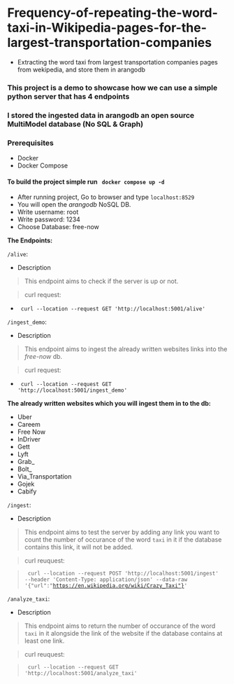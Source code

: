 # Frequency-of-repeating-the-word-taxi-in-Wikipedia-pages-for-the-largest-transportation-companies
- Extracting the word taxi from largest transportation companies pages from wekipedia, and store them in arangodb 


### This project is a demo to showcase how we can use a simple python server that has 4 endpoints

### I stored the ingested data in arangodb an open source MultiModel database (No SQL & Graph)

### Prerequisites
- Docker
- Docker Compose


#### To build the project simple run <code> docker compose up -d </code>

- After running project, Go to browser and type `localhost:8529`
- You will open the *arangodb* NoSQL DB.
- Write username: root
- Write password: 1234
- Choose Database: free-now


**The Endpoints:**

`/alive`:

- Description
> This endpoint aims to check if the server is up or not.

> curl request:

- <code> curl --location --request GET 'http://localhost:5001/alive' </code>


`/ingest_demo`:
- Description
> This endpoint aims to ingest the already written websites links into the *free-now* db.

> curl request:

- <code> curl --location --request GET 'http://localhost:5001/ingest_demo' </code>


**The already written websites which you will ingest them in to the db:**
- Uber
- Careem
- Free Now
- InDriver
- Gett
- Lyft
- Grab_
- Bolt_
- Via_Transportation
- Gojek
- Cabify



`/ingest`:
- Description
> This endpoint aims to test the server by adding any link you want to count the number of occurance of the word `taxi` in it if the database contains this link, it will not be added.

> curl reuquest:

> <code> curl --location --request POST 'http://localhost:5001/ingest' --header 'Content-Type: application/json' --data-raw '{"url":"https://en.wikipedia.org/wiki/Crazy_Taxi"}' </code>



`/analyze_taxi`:
- Description
> This endpoint aims to return the number of occurance of the word `taxi` in it alongside the link of the website if the database contains at least one link.

> curl reuquest:

> <code> curl --location --request GET 'http://localhost:5001/analyze_taxi'</code>




